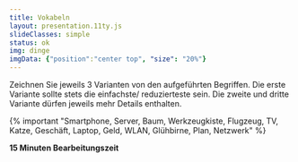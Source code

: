 ```yaml
---
title: Vokabeln
layout: presentation.11ty.js
slideClasses: simple
status: ok
img: dinge
imgData: {"position":"center top", "size": "20%"}
---
```



Zeichnen Sie jeweils 3 Varianten von den aufgeführten Begriffen. Die erste Variante sollte stets die einfachste/ reduzierteste sein. Die zweite und dritte Variante dürfen jeweils mehr Details enthalten.

{% important "Smartphone, Server, Baum, Werkzeugkiste, Flugzeug, TV, Katze, Geschäft, Laptop, Geld, WLAN, Glühbirne, Plan, Netzwerk"  %}

**15 Minuten Bearbeitungszeit**